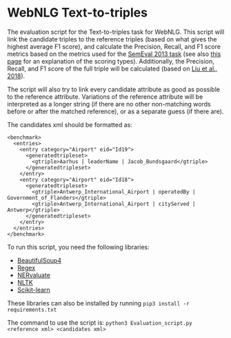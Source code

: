 # WebNLG Text-to-triples

The evaluation script for the Text-to-triples task for WebNLG. This script will link the candidate triples to the reference triples (based on what gives the highest average F1 score), and calculate the Precision, Recall, and F1 score metrics based on the metrics used for the [SemEval 2013 task](https://www.cs.york.ac.uk/semeval-2013/task9/data/uploads/semeval_2013-task-9_1-evaluation-metrics.pdf) (see also [this page](https://github.com/ivyleavedtoadflax/nervaluate) for an explanation of the scoring types). Additionally, the Precision, Recall, and F1 score of the full triple will be calculated (based on [Liu et al., 2018](https://arxiv.org/abs/1807.01763)).

The script will also try to link every candidate attribute as good as possible to the reference attribute. Variations of the reference attribute will be interpreted as a longer string (if there are no other non-matching words before or after the matched reference), or as a separate guess (if there are).

The candidates xml should be formatted as:

```
<benchmark>
  <entries>
    <entry category="Airport" eid="Id19">
      <generatedtripleset>
        <gtriple>Aarhus | leaderName | Jacob_Bundsgaard</gtriple>
      </generatedtripleset>
    </entry>
    <entry category="Airport" eid="Id18">
      <generatedtripleset>
        <gtriple>Antwerp_International_Airport | operatedBy | Government_of_Flanders</gtriple>
        <gtriple>Antwerp_International_Airport | cityServed | Antwerp</gtriple>
      </generatedtripleset>
    </entry>
  </entries>
</benchmark>
```

To run this script, you need the following libraries:

- [BeautifulSoup4](https://pypi.org/project/beautifulsoup4/)
- [Regex](https://pypi.org/project/regex/)
- [NERvaluate](https://github.com/ivyleavedtoadflax/nervaluate)
- [NLTK](https://www.nltk.org/install.html)
- [Scikit-learn](https://scikit-learn.org/stable/install.html)

These libraries can also be installed by running ```pip3 install -r requirements.txt```


The command to use the script is: ```python3 Evaluation_script.py <reference xml> <candidates xml>```
